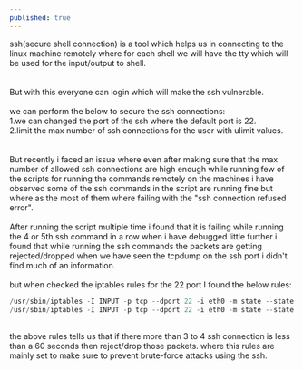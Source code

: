 ```yaml
---
published: true
---
```

ssh(secure shell connection) is a tool which helps us in connecting to the linux machine remotely where for each shell we will have the tty which will be used for the input/output to shell.<br/>
<br/>
<br/>
But with this everyone can login which will make the ssh vulnerable.<br/>
<br/>
we can perform the below to secure the ssh connections:<br/>
1.we can changed the port of the ssh where the default port is 22.<br/>
2.limit the max number of ssh connections for the user with ulimit values.<br/>
<br/><br/>
But recently i faced an issue where even after making sure that the max number of allowed ssh connections are high enough while running few of the scripts for running the commands remotely on the machines i have observed some of the ssh commands in the script are running fine but where as the most of them where failing with the "ssh connection refused error".<br/>
<br/>
After running the script multiple time i found that it is failing while running the 4 or 5th ssh command in a row when i have debugged little further i found that while running the ssh commands the packets are getting rejected/dropped when we have seen the tcpdump on the ssh port i didn't find much of an information.<br/>
<br/>
but when checked the iptables rules for the 22 port I found the below rules:<br/>
```java
/usr/sbin/iptables -I INPUT -p tcp --dport 22 -i eth0 -m state --state NEW -m recent --set
/usr/sbin/iptables -I INPUT -p tcp --dport 22 -i eth0 -m state --state NEW -m recent  --update --seconds 60 --hitcount 4 -j REJECT --reject-with tcp-reset
```
<br/>
the above rules tells us that if there more than 3 to 4 ssh connection is less than a 60 seconds then reject/drop those packets. where this rules are mainly set to make sure to prevent brute-force attacks using the ssh.<br/>


